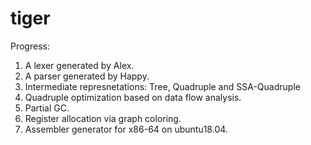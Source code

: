 # tiger

Progress:
1. A lexer generated by Alex.
2. A parser generated by Happy.
3. Intermediate represnetations: Tree, Quadruple and SSA-Quadruple
5. Quadruple optimization based on data flow analysis.
4. Partial GC.
5. Register allocation via graph coloring.
6. Assembler generator for x86-64 on ubuntu18.04.

